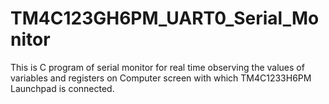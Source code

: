 # TM4C123GH6PM_UART0_Serial_Monitor
This is C program of serial monitor for real time observing the values of variables and registers on Computer screen with which TM4C1233H6PM Launchpad is connected.
